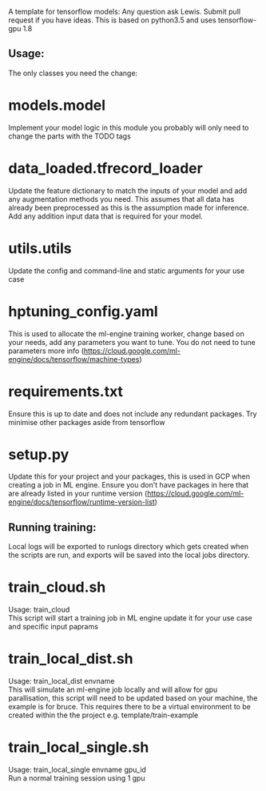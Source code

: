 A template for tensorflow models: Any question ask Lewis.
Submit pull request if you have ideas. This is based on python3.5 and uses tensorflow-gpu 1.8

## Usage:  
The only classes you need the change:  
# models.model  
Implement your model logic in this module you probably will only need to change the parts with the TODO tags
# data_loaded.tfrecord_loader  
Update the feature dictionary to match the inputs of your model and add any augmentation methods you need. This assumes
that all data has already been preprocessed as this is the assumption made for inference. Add any addition input data 
that is required for your model.
# utils.utils  
Update the config and command-line and static arguments for your use case  
# hptuning_config.yaml  
This is used to allocate the ml-engine training worker, change based on your needs, add any parameters you want to tune.
You do not need to tune parameters more info (https://cloud.google.com/ml-engine/docs/tensorflow/machine-types)
# requirements.txt  
Ensure this is up to date and does not include any redundant packages. Try minimise other packages aside from tensorflow
# setup.py  
Update this for your project and your packages, this is used in GCP when creating a job in ML engine. Ensure you don't 
have packages in here that are already listed in your runtime version 
(https://cloud.google.com/ml-engine/docs/tensorflow/runtime-version-list)  

## Running training:
Local logs will be exported to runlogs directory which gets created when the scripts are run, and exports will be saved
into the local jobs directory.
# train_cloud.sh 
Usage: train_cloud  
This script will start a training job in ML engine update it for your use case and specific input paprams  
# train_local_dist.sh  
Usage: train_local_dist envname  
This will simulate an ml-engine job locally and will allow for gpu parallisation, this script will need to 
be updated based on your machine, the example is for bruce. This requires there to be a virtual environment to be created 
within the the project e.g. template/train-example  
# train_local_single.sh  
Usage: train_local_single envname gpu_id  
Run a normal training session using 1 gpu 